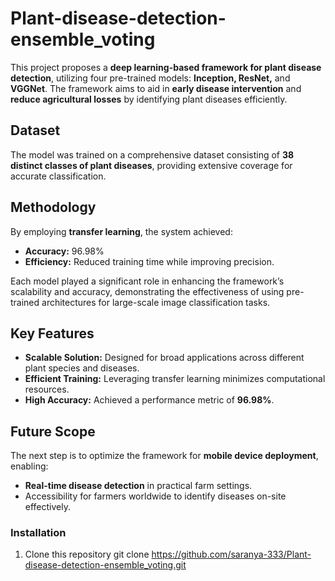 # Plant-disease-detection-ensemble_voting

This project proposes a **deep learning-based framework for plant disease detection**, utilizing four pre-trained models: **Inception, ResNet,** and **VGGNet**. The framework aims to aid in **early disease intervention** and **reduce agricultural losses** by identifying plant diseases efficiently.

## Dataset
The model was trained on a comprehensive dataset consisting of **38 distinct classes of plant diseases**, providing extensive coverage for accurate classification.

## Methodology
By employing **transfer learning**, the system achieved:
- **Accuracy:** 96.98%
- **Efficiency:** Reduced training time while improving precision.

Each model played a significant role in enhancing the framework’s scalability and accuracy, demonstrating the effectiveness of using pre-trained architectures for large-scale image classification tasks.

## Key Features
- **Scalable Solution:** Designed for broad applications across different plant species and diseases.
- **Efficient Training:** Leveraging transfer learning minimizes computational resources.
- **High Accuracy:** Achieved a performance metric of **96.98%**.

## Future Scope
The next step is to optimize the framework for **mobile device deployment**, enabling:
- **Real-time disease detection** in practical farm settings.
- Accessibility for farmers worldwide to identify diseases on-site effectively.

### Installation
1. Clone this repository
   git clone https://github.com/saranya-333/Plant-disease-detection-ensemble_voting.git
